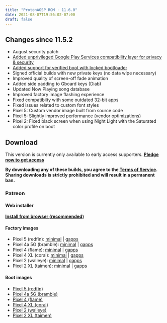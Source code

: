 ```yaml
---
title: "ProtonAOSP ROM · 11.6.0"
date: 2021-08-07T19:56:02-07:00
draft: false
---
```


## Changes since 11.5.2

- August security patch
- [Added unprivileged Google Play Services compatibility layer for privacy & security](https://protonaosp.kdrag0n.dev/gapps#compatibility-layer)
- [Added support for verified boot with locked bootloader](https://protonaosp.kdrag0n.dev/verified-boot)
- Signed official builds with new private keys (no data wipe necessary)
- Improved quality of screen-off fade animation
- Added side padding to Gboard keys (Diab)
- Updated Now Playing song database
- Improved factory image flashing experience
- Fixed compatibilty with some outdated 32-bit apps
- Fixed issues related to custom font styles
- Pixel 5: Custom vendor image built from source code
- Pixel 5: Slightly improved performance (vendor optimizations)
- Pixel 2: Fixed black screen when using Night Light with the Saturated color profile on boot

## Download

This version is currently only available to early access supporters. **[Pledge now to get access](https://patreon.com/kdrag0n)**

**By downloading any of these builds, you agree to the [Terms of Service](https://kdrag0n.dev/terms-of-service). Sharing downloads is strictly prohibited and will result in a permanent ban.**

### Patreon

#### Web installer

**[Install from browser (recommended)](https://patreon.kdrag0n.dev/protonaosp-install/)**

#### Factory images

- Pixel 5 (redfin): [minimal](https://patreon.kdrag0n.dev/exclusive/proton-aosp_redfin-factory_11.6.0-test1.zip) | [gapps](https://patreon.kdrag0n.dev/exclusive/proton-aosp_redfin-factory_11.6.0-test1-gapps.zip)
- Pixel 4a 5G (bramble): [minimal](https://patreon.kdrag0n.dev/exclusive/proton-aosp_bramble-factory_11.6.0-test1.zip) | [gapps](https://patreon.kdrag0n.dev/exclusive/proton-aosp_bramble-factory_11.6.0-test1-gapps.zip)
- Pixel 4 (flame): [minimal](https://patreon.kdrag0n.dev/exclusive/proton-aosp_flame-factory_11.6.0-test1.zip) | [gapps](https://patreon.kdrag0n.dev/exclusive/proton-aosp_flame-factory_11.6.0-test1-gapps.zip)
- Pixel 4 XL (coral): [minimal](https://patreon.kdrag0n.dev/exclusive/proton-aosp_coral-factory_11.6.0-test1.zip) | [gapps](https://patreon.kdrag0n.dev/exclusive/proton-aosp_coral-factory_11.6.0-test1-gapps.zip)
- Pixel 2 (walleye): [minimal](https://patreon.kdrag0n.dev/exclusive/proton-aosp_walleye-factory_11.6.0-test1.zip) | [gapps](https://patreon.kdrag0n.dev/exclusive/proton-aosp_walleye-factory_11.6.0-test1-gapps.zip)
- Pixel 2 XL (taimen): [minimal](https://patreon.kdrag0n.dev/exclusive/proton-aosp_taimen-factory_11.6.0-test1.zip) | [gapps](https://patreon.kdrag0n.dev/exclusive/proton-aosp_taimen-factory_11.6.0-test1-gapps.zip)

#### Boot images

- [Pixel 5 (redfin)](https://patreon.kdrag0n.dev/protonaosp-boot/proton-aosp_redfin-factory_11.6.0-test1_boot.img)
- [Pixel 4a 5G (bramble)](https://patreon.kdrag0n.dev/protonaosp-boot/proton-aosp_bramble-factory_11.6.0-test1_boot.img)
- [Pixel 4 (flame)](https://patreon.kdrag0n.dev/protonaosp-boot/proton-aosp_flame-factory_11.6.0-test1_boot.img)
- [Pixel 4 XL (coral)](https://patreon.kdrag0n.dev/protonaosp-boot/proton-aosp_coral-factory_11.6.0-test1_boot.img)
- [Pixel 2 (walleye)](https://patreon.kdrag0n.dev/protonaosp-boot/proton-aosp_walleye-factory_11.6.0-test1_boot.img)
- [Pixel 2 XL (taimen)](https://patreon.kdrag0n.dev/protonaosp-boot/proton-aosp_taimen-factory_11.6.0-test1_boot.img)
